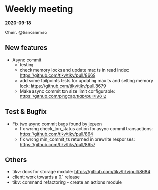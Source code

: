# Weekly meeting

**2020-09-18**

Chair: @tiancaiamao

## New features

* Async commit
    * testing
    * check memory locks and update max ts in read index: https://github.com/tikv/tikv/pull/8669
    * add some failpoints tests for updating max ts and setting memory lock: https://github.com/tikv/tikv/pull/8679
    * Make async commit txn size limit configurable: https://github.com/pingcap/tidb/pull/19812


## Test & Bugfix

* Fix two async commit bugs found by jepsen
  * fix wrong check_txn_status action for async commit transactions: https://github.com/tikv/tikv/pull/864
  * fix wrong min_commit_ts returned in prewrite responses: https://github.com/tikv/tikv/pull/8657

## Others

* tikv: docs for storage module: https://github.com/tikv/tikv/pull/8684
* client: work towards a 0.1 release
* tikv: command refactoring - create an actions module
